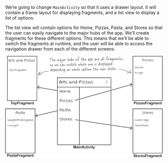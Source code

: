 We’re going to change `MainActivity` so that it uses a drawer layout. It will contain a frame layout for displaying fragments, and a list view to display a list of options.

The list view will contain options for Home, Pizzas, Pasta, and Stores so that the user can easily navigate to the major hubs of the app. We’ll create fragments for these different options. This means that we’ll be able to switch the fragments at runtime, and the user will be able to access the navigation drawer from each of the different screens.


![](.guides/img/8.png)


